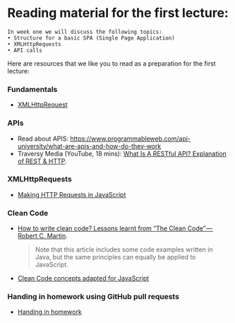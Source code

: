 # Reading material for the first lecture:

```
In week one we will discuss the following topics:
• Structure for a basic SPA (Single Page Application)
• XMLHttpRequests
• API calls
```

Here are resources that we like you to read as a preparation for the first lecture:

### Fundamentals

- [XMLHttpRequest](../../../../fundamentals/blob/master/fundamentals/XMLHttpRequest.md)

### APIs

- Read about APIS: https://www.programmableweb.com/api-university/what-are-apis-and-how-do-they-work
- Traversy Media (YouTube, 18 mins): [What Is A RESTful API? Explanation of REST & HTTP](https://youtu.be/Q-BpqyOT3a8).

### XMLHttpRequests

- [Making HTTP Requests in JavaScript](https://www.kirupa.com/html5/making_http_requests_js.htm)

### Clean Code

- [How to write clean code? Lessons learnt from “The Clean Code” — Robert C. Martin](https://medium.com/mindorks/how-to-write-clean-code-lessons-learnt-from-the-clean-code-robert-c-martin-9ffc7aef870c).

  > Note that this article includes some code examples written in Java, but the same principles can equally be applied to JavaScript.

- [Clean Code concepts adapted for JavaScript](https://github.com/ryanmcdermott/clean-code-javascript)

### Handing in homework using GitHub pull requests

- [Handing in homework](https://github.com/HackYourFuture/fundamentals/blob/master/fundamentals/homework_pr.md)
